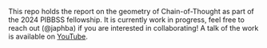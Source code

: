 This repo holds the report on the geometry of Chain-of-Thought as part of the 2024 PIBBSS fellowship. It is currently work in progress, feel free to reach out (@japhba) if you are interested in collaborating! A talk of the work is available on [YouTube](https://www.youtube.com/watch?v=FbRZbzP5mYk).
